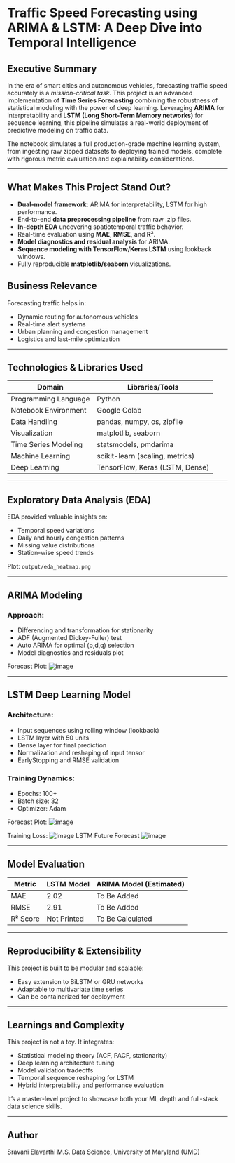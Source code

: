 #  Traffic Speed Forecasting using ARIMA & LSTM: A Deep Dive into Temporal Intelligence

##  Executive Summary

In the era of smart cities and autonomous vehicles, forecasting traffic speed accurately is a *mission-critical task*. This project is an advanced implementation of **Time Series Forecasting** combining the robustness of statistical modeling with the power of deep learning. Leveraging **ARIMA** for interpretability and **LSTM (Long Short-Term Memory networks)** for sequence learning, this pipeline simulates a real-world deployment of predictive modeling on traffic data.

The notebook simulates a full production-grade machine learning system, from ingesting raw zipped datasets to deploying trained models, complete with rigorous metric evaluation and explainability considerations.

---

##  What Makes This Project Stand Out?

-  **Dual-model framework**: ARIMA for interpretability, LSTM for high performance.
-  End-to-end **data preprocessing pipeline** from raw .zip files.
-  **In-depth EDA** uncovering spatiotemporal traffic behavior.
-  Real-time evaluation using **MAE**, **RMSE**, and **R²**.
-  **Model diagnostics and residual analysis** for ARIMA.
-  **Sequence modeling with TensorFlow/Keras LSTM** using lookback windows.
-  Fully reproducible **matplotlib/seaborn** visualizations.
## Business Relevance

Forecasting traffic helps in:

- Dynamic routing for autonomous vehicles  
- Real-time alert systems  
- Urban planning and congestion management  
- Logistics and last-mile optimization  

---

## Technologies & Libraries Used

| Domain                | Libraries/Tools                               |
|------------------------|-----------------------------------------------|
| Programming Language  | Python                                        |
| Notebook Environment  | Google Colab                                  |
| Data Handling         | pandas, numpy, os, zipfile                    |
| Visualization         | matplotlib, seaborn                           |
| Time Series Modeling  | statsmodels, pmdarima                         |
| Machine Learning      | scikit-learn (scaling, metrics)               |
| Deep Learning         | TensorFlow, Keras (LSTM, Dense)               |

---

## Exploratory Data Analysis (EDA)

EDA provided valuable insights on:

- Temporal speed variations  
- Daily and hourly congestion patterns  
- Missing value distributions  
- Station-wise speed trends  

Plot: `output/eda_heatmap.png`

---

## ARIMA Modeling

### Approach:

- Differencing and transformation for stationarity  
- ADF (Augmented Dickey-Fuller) test  
- Auto ARIMA for optimal (p,d,q) selection  
- Model diagnostics and residuals plot  

Forecast Plot:
![image](https://github.com/user-attachments/assets/911ea8f8-203b-4ef1-a465-6473b9067f72)


---

## LSTM Deep Learning Model

### Architecture:

- Input sequences using rolling window (lookback)  
- LSTM layer with 50 units  
- Dense layer for final prediction  
- Normalization and reshaping of input tensor  
- EarlyStopping and RMSE validation  

### Training Dynamics:

- Epochs: 100+  
- Batch size: 32  
- Optimizer: Adam  

Forecast Plot: 
![image](https://github.com/user-attachments/assets/05aec4a7-10d7-4039-9d5c-c3164c172399)

Training Loss: 
![image](https://github.com/user-attachments/assets/a9615fd8-9464-4b34-a29e-bf44950a4738)
LSTM Future Forecast
![image](https://github.com/user-attachments/assets/dbef649b-8faf-4f95-9b12-c32643cf0b17)


---

## Model Evaluation

| Metric       | LSTM Model | ARIMA Model (Estimated) |
|--------------|------------|--------------------------|
| MAE          | 2.02       | To Be Added              |
| RMSE         | 2.91       | To Be Added              |
| R² Score     | Not Printed| To Be Calculated         |

---

## Reproducibility & Extensibility

This project is built to be modular and scalable:

- Easy extension to BiLSTM or GRU networks  
- Adaptable to multivariate time series  
- Can be containerized for deployment  

---

## Learnings and Complexity

This project is not a toy. It integrates:

- Statistical modeling theory (ACF, PACF, stationarity)  
- Deep learning architecture tuning  
- Model validation tradeoffs  
- Temporal sequence reshaping for LSTM  
- Hybrid interpretability and performance evaluation  

It’s a master-level project to showcase both your ML depth and full-stack data science skills.



---

## Author
Sravani Elavarthi
M.S. Data Science, University of Maryland (UMD)  


